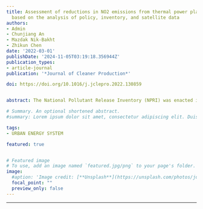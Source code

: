 ```yaml
---
title: Assessment of reductions in NO2 emissions from thermal power plants in Canada
  based on the analysis of policy, inventory, and satellite data
authors:
- Admin
- Chunjiang An
- Mazdak Nik-Bakht
- Zhikun Chen
date: '2022-03-01'
publishDate: '2024-11-05T03:19:18.356944Z'
publication_types:
- article-journal
publication: '*Journal of Cleaner Production*'

doi: https://doi.org/10.1016/j.jclepro.2022.130859


abstract: The National Pollutant Release Inventory (NPRI) was enacted in Canada as an information management tool under federal administration to assist in identifying the amount of point pollution sources. This study demonstrates an approach to combining on-ground air pollutant emission inventory (i.e., NPRI) with satellite monitoring data to verify the impact on overall air pollution of implementing policies to reduce emissions from power plants. As demonstrated by the satellite observations, the decreasing column density in satellite NO2 hot spots was obvious in some Canadian provinces, especially in Ontario, where total on-site NO2 releases from all types of power plants decreased by 98.4% and the total value of TVCDs of NO2 in the corresponding area saw a 70.5% decrease over the period of study (i.e., 2008 to 2017). With the advances brought by these direct and indirect demand-pull policies, coal-fired plants are being rapidly phased out in Canada, and this trend is projected to become more pronounced in future years. This study provides insights into developing a verification method that uses digital and visual methods to characterize the changes in emissions concentration in the area surrounding an emission source as a result of emission reduction policies and incentives. Combining numerical data from an inventory tool with pollutant concentration thresholds at the geographical level can be helpful for monitoring emission reduction performance.

# Summary. An optional shortened abstract.
#summary: Lorem ipsum dolor sit amet, consectetur adipiscing elit. Duis posuere tellus ac convallis placerat. Proin tincidunt magna sed ex sollicitudin condimentum.

tags:
- URBAN ENERGY SYSTEM

featured: true


# Featured image
# To use, add an image named `featured.jpg/png` to your page's folder. 
image:
  #aption: 'Image credit: [**Unsplash**](https://unsplash.com/photos/jdD8gXaTZsc)'
  focal_point: ""
  preview_only: false
---
```

---
